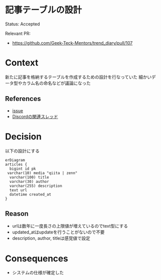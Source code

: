 # 記事テーブルの設計

Status: Accepted

Relevant PR:

- https://github.com/Geek-Teck-Mentors/trend_diary/pull/107

# Context

新たに記事を格納するテーブルを作成するための設計を行なっていた
細かいデータ型やカラム名の命名などが議論になった

## References

- [issue](https://github.com/Geek-Teck-Mentors/trend_diary/issues/90)
- [Discordの関連スレッド](https://discord.com/channels/1126373101832257628/1361646771696304200)

# Decision

以下の設計にする

```mermaid
erDiagram
articles {
  bigint id pk
 varchar(10) media "qiita | zenn"
  varchar(100) title
  varchar(30) author
  varchar(255) description
  text url
  datetime created_at
}
```

## Reason

- urlは数年に一度長さの上限値が増えているのでtext型にする
- updated_atはupdateを行うことがないので不要
- description, author, titleは感覚値で設定

# Consequences

- システムの仕様が確定した
